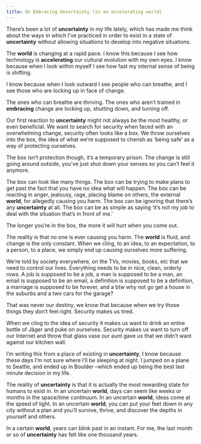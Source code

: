 ```yaml
---
title: On Embracing Uncertainty (in an accelerating world)
---
```


There’s been a lot of **uncertainty** in my life lately, which has made me
think about the ways in which I’ve practiced in order to exist in a state of
**uncertainty** without allowing situations to develop into negative
situations.

The **world** is changing at a rapid pace. I know this because I see how
technology is **accelerating** our cultural evolution with my own eyes. I know
because when I look within myself I see how fast my internal sense of being is
shifting.

I know because when I look outward I see people who can breathe, and I see
those who are locking up in face of change.

The ones who can breathe are thriving. The ones who aren’t trained in
**embracing** change are locking up, shutting down, and turning off.

Our first reaction to **uncertainty** might not always be the most healthy, or
even beneficial. We want to search for security when faced with an
overwhelming change, security often looks like a box. We throw ourselves into
the box, the idea of what we’re supposed to cherish as ‘being safe’ as a way
of protecting ourselves.

The box isn’t protection though, it’s a temporary prison. The change is still
going around outside, you’ve just shut down your senses so you can’t feel it
anymore.

The box can look like many things. The box can be trying to make plans to get
past the fact that you have no idea what will happen. The box can be reacting
in anger, jealousy, rage, placing blame on others, the external **world**, for
allegedly causing you harm. The box can be ignoring that there’s any
**uncertainty** at all. The box can be as simple as saying ‘it’s not my job to
deal with the situation that’s in front of me.’

The longer you’re in the box, the more it will hurt when you come out.

The reality is that no one is ever causing you harm. The **world** is fluid,
and change is the only constant. When we cling, to an idea, to an expectation,
to a person, to a place, we simply end up causing ourselves more suffering.

We’re told by society everywhere, on the TVs, movies, books, etc that we need
to control our lives. Everything needs to be in nice, clean, orderly rows. A
job is supposed to be a job, a man is supposed to be a man, an email is
supposed to be an email, a definition is supposed to be a definition, a
marriage is supposed to be forever, and a btw why not go get a house in the
suburbs and a two cars for the garage?

That was never our destiny, we know that because when we try those things they
don’t feel right. Security makes us tired.

When we cling to the idea of security it makes us want to drink an entire
bottle of Jäger and puke on ourselves. Security makes us want to turn off our
Internet and throw that glass vase our aunt gave us that we didn’t want
against our kitchen wall.

I’m writing this from a place of existing in **uncertainty**, I know because
these days I’m not sure where I’ll be sleeping at night. I jumped on a plane
to Seattle, and ended up in Boulder –which ended up being the best last minute
decision in my life.

The reality of **uncertainty** is that it is actually the most rewarding state
for humans to exist in. In an uncertain **world**, days can seem like weeks or
months in the space/time continuum. In an uncertain **world**, ideas come at
the speed of light. In an uncertain **world**, you can put your feet down in
any city without a plan and you’ll survive, thrive, and discover the depths in
yourself and others.

In a certain **world**, years can blink past in an instant. For me, the last
month or so of **uncertainty** has felt like one thousand years.